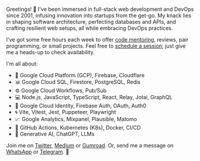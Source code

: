 Greetings! 🌟 I've been immersed in full-stack web development and DevOps since 2001, infusing innovation into startups from the get-go. My knack lies in shaping software architecture, perfecting databases and APIs, and crafting resilient web setups, all while embracing DevOps practices.

I've got some free hours each week to offer [code mentoring](https://codementor.io/@koistya), reviews, pair programming, or small projects. Feel free to [schedule a session](https://cal.com/koistya); just give me a heads-up to check availability.

I'm all about:

- 🚀 Google Cloud Platform (GCP), Firebase, Cloudflare
- 📊 Google Cloud SQL, Firestore, PostgreSQL, Redis
- ⚙️ Google Cloud Workflows, Pub/Sub
- 💻 Node.js, JavaScript, TypeScript, React, Relay, Jotai, GraphQL
- 🔐 Google Cloud Identity, Firebase Auth, OAuth, Auth0
- 🌀 Vite, Vitest, Jest, Puppeteer, Playwright
- 📈 Google Analytics, Mixpanel, Plausible, Matomo
- 🔧 GitHub Actions, Kubernetes (K8s), Docker, CI/CD
- 🤖 Generative AI, ChatGPT, LLMs

Join me on [Twitter](https://twitter.com/koistya), [Medium](https://medium.com/@koistya) or [Gumroad](https://koistya.gumroad.com/).
Or, send me a message on [WhatsApp](https://wa.me/393661105790) or [Telegram](https://t.me/koistya). 🚀
